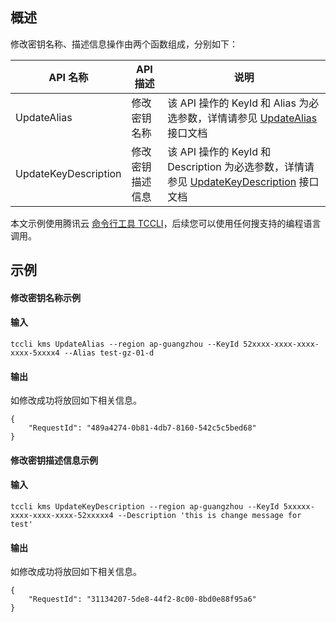 ## 概述
修改密钥名称、描述信息操作由两个函数组成，分别如下：

| API 名称| API 描述 | 说明|
|---------|---------|---------|
|UpdateAlias | 修改密钥名称 | 该 API 操作的 KeyId 和 Alias 为必选参数，详情请参见 [UpdateAlias](https://cloud.tencent.com/document/product/573/34413) 接口文档|
|UpdateKeyDescription | 修改密钥描述信息 |该 API 操作的 KeyId 和 Description 为必选参数，详情请参见 [UpdateKeyDescription](https://cloud.tencent.com/document/product/573/34412) 接口文档|


本文示例使用腾讯云 [命令行工具 TCCLI](https://cloud.tencent.com/product/cli)，后续您可以使用任何搜支持的编程语言调用。

## 示例
#### 修改密钥名称示例

#### 输入
```shell
tccli kms UpdateAlias --region ap-guangzhou --KeyId 52xxxx-xxxx-xxxx-xxxx-5xxxx4 --Alias test-gz-01-d
```



#### 输出
如修改成功将放回如下相关信息。
```shell
{
    "RequestId": "489a4274-0b81-4db7-8160-542c5c5bed68"
}
```


#### 修改密钥描述信息示例
#### 输入
```shell
tccli kms UpdateKeyDescription --region ap-guangzhou --KeyId 5xxxxx-xxxx-xxxx-xxxx-52xxxxx4 --Description 'this is change message for test'
```


#### 输出
如修改成功将放回如下相关信息。
```shell
{
    "RequestId": "31134207-5de8-44f2-8c00-8bd0e88f95a6"
}
```
